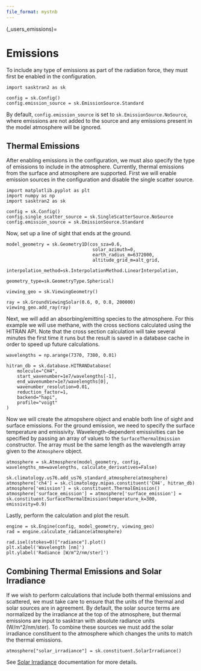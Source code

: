 ```yaml
---
file_format: mystnb
---
```


(_users_emissions)=
# Emissions

To include any type of emissions as part of the radiation force, they must first be enabled in the configuration.

```{code-cell}
import sasktran2 as sk

config = sk.Config()
config.emission_source = sk.EmissionSource.Standard
```

By default, `config.emission_source` is set to `sk.EmissionSource.NoSource`, where emissions are not added to
the source and any emissions present in the model atmosphere will be ignored.

## Thermal Emissions

After enabling emissions in the configuration, we must also specify the type of emissions to include in the
atmosphere. Currently, thermal emissions from the surface and atmosphere are supported. First we will
enable emission sources in the configuration and disable the single scatter source.

```{code-cell}
import matplotlib.pyplot as plt
import numpy as np
import sasktran2 as sk

config = sk.Config()
config.single_scatter_source = sk.SingleScatterSource.NoSource
config.emission_source = sk.EmissionSource.Standard
```

Now, set up a line of sight that ends at the ground.

```{code-cell}
model_geometry = sk.Geometry1D(cos_sza=0.6,
                                solar_azimuth=0,
                                earth_radius_m=6372000,
                                altitude_grid_m=alt_grid,
                                interpolation_method=sk.InterpolationMethod.LinearInterpolation,
                                geometry_type=sk.GeometryType.Spherical)

viewing_geo = sk.ViewingGeometry()

ray = sk.GroundViewingSolar(0.6, 0, 0.8, 200000)
viewing_geo.add_ray(ray)
```

Next, we will add an absorbing/emitting species to the atmosphere. For this example we will use
methane, with the cross sections calculated using the HITRAN API. Note that the cross section
calculation will take several minutes the first time it runs but the result is saved in a
database cache in order to speed up future calculations.

```{code-cell}
wavelengths = np.arange(7370, 7380, 0.01)

hitran_db = sk.database.HITRANDatabase(
    molecule="CH4",
    start_wavenumber=1e7/wavelengths[-1],
    end_wavenumber=1e7/wavelengths[0],
    wavenumber_resolution=0.01,
    reduction_factor=1,
    backend="hapi",
    profile="voigt"
)
```

Now we will create the atmopshere object and enable both line of sight and surface emissions.
For the ground emission, we need to specify the surface temperature and emissivity.
Wavelength-dependent emissivities can be specified by passing an array of values to the
`SurfaceThermalEmission` constructor. The array must be the same length as the
wavelength array given to the `Atmosphere` object.

```{code-cell}
atmosphere = sk.Atmosphere(model_geometry, config, wavelengths_nm=wavelengths, calculate_derivatives=False)

sk.climatology.us76.add_us76_standard_atmosphere(atmosphere)
atmosphere['ch4'] = sk.climatology.mipas.constituent('CH4', hitran_db)
atmosphere['emission'] = sk.constituent.ThermalEmission()
atmosphere['surface_emission'] = atmosphere['surface_emission'] = sk.constituent.SurfaceThermalEmission(temperature_k=300, emissivity=0.9)
```

Lastly, perform the calculation and plot the result.

```{code-cell}
engine = sk.Engine(config, model_geometry, viewing_geo)
rad = engine.calculate_radiance(atmosphere)

rad.isel(stokes=0)["radiance"].plot()
plt.xlabel('Wavelength [nm]')
plt.ylabel('Radiance [W/m^2/nm/ster]')

```

## Combining Thermal Emissions and Solar Irradiance

If we wish to perform calculations that include both thermal emissions and scattered, we must take care
to ensure that the units of the thermal and solar sources are in agreement. By default, the solar
source terms are normalized by the irradiance at the top of the atmosphere, but thermal emissions
are input to sasktran with absolute radiance units (W/m^2/nm/ster). To combine these sources we must
add the solar irradiance constituent to the atmosphere which changes the units to match the thermal emissions.

```{code-cell}
atmosphere["solar_irradiance"] = sk.constituent.SolarIrradiance()
```

See [Solar Irradiance](_users_solar_irradiance) documentation for more details.

